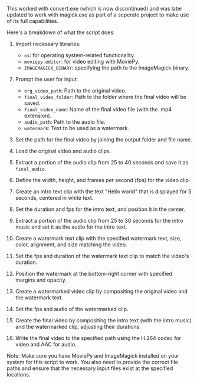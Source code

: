 This worked with convert.exe (which is now discontinued) and was later updated to work with magick.exe as part of a seperate project to make use of its full capabilities.

Here's a breakdown of what the script does:

1. Import necessary libraries:
   - `os`: for operating system-related functionality.
   - `moviepy.editor`: for video editing with MoviePy.
   - `IMAGEMAGICK_BINARY`: specifying the path to the ImageMagick binary.

2. Prompt the user for input:
   - `org_video_path`: Path to the original video.
   - `final_video_folder`: Path to the folder where the final video will be saved.
   - `final_video_name`: Name of the final video file (with the .mp4 extension).
   - `audio_path`: Path to the audio file.
   - `watermark`: Text to be used as a watermark.

3. Set the path for the final video by joining the output folder and file name.

4. Load the original video and audio clips.

5. Extract a portion of the audio clip from 25 to 40 seconds and save it as `final_audio`.

6. Define the width, height, and frames per second (fps) for the video clip.

7. Create an intro text clip with the text "Hello world" that is displayed for 5 seconds, centered in white text.

8. Set the duration and fps for the intro text, and position it in the center.

9. Extract a portion of the audio clip from 25 to 30 seconds for the intro music and set it as the audio for the intro text.

10. Create a watermark text clip with the specified watermark text, size, color, alignment, and size matching the video.

11. Set the fps and duration of the watermark text clip to match the video's duration.

12. Position the watermark at the bottom-right corner with specified margins and opacity.

13. Create a watermarked video clip by compositing the original video and the watermark text.

14. Set the fps and audio of the watermarked clip.

15. Create the final video by compositing the intro text (with the intro music) and the watermarked clip, adjusting their durations.

16. Write the final video to the specified path using the H.264 codec for video and AAC for audio.

Note: Make sure you have MoviePy and ImageMagick installed on your system for this script to work. You also need to provide the correct file paths and ensure that the necessary input files exist at the specified locations.
